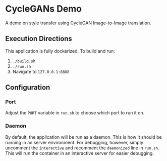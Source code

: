 # CycleGANs Demo
A demo on style transfer using CycleGAN Image-to-Image translation.

## Execution Directions
This application is fully dockerized. To build and run:

1. `./build.sh`
2. `./run.sh`
3. Navigate to `127.0.0.1:8888`

## Configuration
### Port
Adjust the `PORT` variable in `run.sh` to choose which port to run it on.

### Daemon
By default, the application will be run as a daemon. This is how it should be
running in an server environment. For debugging, however, simply uncomment
the `interactive` and recomment the `daemonized` line in `run.sh`. This will
run the container in an interactive server for easier debugging.
